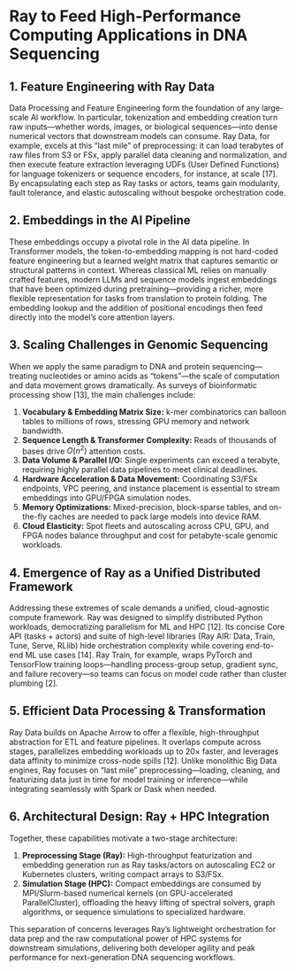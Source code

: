 # Ray to Feed High-Performance Computing Applications in DNA Sequencing

## 1. Feature Engineering with Ray Data

Data Processing and Feature Engineering form the foundation of any large-scale AI workflow. In particular, tokenization and embedding creation turn raw inputs—whether words, images, or biological sequences—into dense numerical vectors that downstream models can consume. Ray Data, for example, excels at this “last mile” of preprocessing: it can load terabytes of raw files from S3 or FSx, apply parallel data cleaning and normalization, and then execute feature extraction leveraging UDFs (User Defined Functions) for language tokenizers or sequence encoders, for instance, at scale [17]. By encapsulating each step as Ray tasks or actors, teams gain modularity, fault tolerance, and elastic autoscaling without bespoke orchestration code.

## 2. Embeddings in the AI Pipeline

These embeddings occupy a pivotal role in the AI data pipeline. In Transformer models, the token-to-embedding mapping is not hard-coded feature engineering but a learned weight matrix that captures semantic or structural patterns in context. Whereas classical ML relies on manually crafted features, modern LLMs and sequence models ingest embeddings that have been optimized during pretraining—providing a richer, more flexible representation for tasks from translation to protein folding. The embedding lookup and the addition of positional encodings then feed directly into the model’s core attention layers.

## 3. Scaling Challenges in Genomic Sequencing

When we apply the same paradigm to DNA and protein sequencing—treating nucleotides or amino acids as “tokens”—the scale of computation and data movement grows dramatically. As surveys of bioinformatic processing show [13], the main challenges include:

1. **Vocabulary & Embedding Matrix Size:** k-mer combinatorics can balloon tables to millions of rows, stressing GPU memory and network bandwidth.
2. **Sequence Length & Transformer Complexity:** Reads of thousands of bases drive $O(n^2)$ attention costs.
3. **Data Volume & Parallel I/O:** Single experiments can exceed a terabyte, requiring highly parallel data pipelines to meet clinical deadlines.
4. **Hardware Acceleration & Data Movement:** Coordinating S3/FSx endpoints, VPC peering, and instance placement is essential to stream embeddings into GPU/FPGA simulation nodes.
5. **Memory Optimizations:** Mixed-precision, block-sparse tables, and on-the-fly caches are needed to pack large models into device RAM.
6. **Cloud Elasticity:** Spot fleets and autoscaling across CPU, GPU, and FPGA nodes balance throughput and cost for petabyte-scale genomic workloads.

## 4. Emergence of Ray as a Unified Distributed Framework

Addressing these extremes of scale demands a unified, cloud-agnostic compute framework. Ray was designed to simplify distributed Python workloads, democratizing parallelism for ML and HPC [12]. Its concise Core API (tasks + actors) and suite of high-level libraries (Ray AIR: Data, Train, Tune, Serve, RLlib) hide orchestration complexity while covering end-to-end ML use cases [14]. Ray Train, for example, wraps PyTorch and TensorFlow training loops—handling process-group setup, gradient sync, and failure recovery—so teams can focus on model code rather than cluster plumbing [2].

## 5. Efficient Data Processing & Transformation

Ray Data builds on Apache Arrow to offer a flexible, high-throughput abstraction for ETL and feature pipelines. It overlaps compute across stages, parallelizes embedding workloads up to 20× faster, and leverages data affinity to minimize cross-node spills [12]. Unlike monolithic Big Data engines, Ray focuses on “last mile” preprocessing—loading, cleaning, and featurizing data just in time for model training or inference—while integrating seamlessly with Spark or Dask when needed.

## 6. Architectural Design: Ray + HPC Integration

Together, these capabilities motivate a two-stage architecture:

1. **Preprocessing Stage (Ray):** High-throughput featurization and embedding generation run as Ray tasks/actors on autoscaling EC2 or Kubernetes clusters, writing compact arrays to S3/FSx.
2. **Simulation Stage (HPC):** Compact embeddings are consumed by MPI/Slurm-based numerical kernels (on GPU-accelerated ParallelCluster), offloading the heavy lifting of spectral solvers, graph algorithms, or sequence simulations to specialized hardware.

This separation of concerns leverages Ray’s lightweight orchestration for data prep and the raw computational power of HPC systems for downstream simulations, delivering both developer agility and peak performance for next-generation DNA sequencing workflows.

